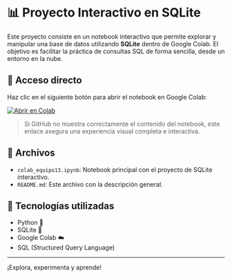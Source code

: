 # 📊 Proyecto Interactivo en SQLite

Este proyecto consiste en un notebook interactivo que permite explorar y manipular una base de datos utilizando **SQLite** dentro de Google Colab. El objetivo es facilitar la práctica de consultas SQL de forma sencilla, desde un entorno en la nube.

## 🔗 Acceso directo

Haz clic en el siguiente botón para abrir el notebook en Google Colab:

[![Abrir en Colab](https://colab.research.google.com/assets/colab-badge.svg)](https://colab.research.google.com/github/superemish/SQLite/blob/main/colab_equipo13.ipynb)

> Si GitHub no muestra correctamente el contenido del notebook, este enlace asegura una experiencia visual completa e interactiva.

## 📁 Archivos

- `colab_equipo13.ipynb`: Notebook principal con el proyecto de SQLite interactivo.
- `README.md`: Este archivo con la descripción general.

## 🚀 Tecnologías utilizadas

- Python 🐍
- SQLite 💾
- Google Colab ☁️
- SQL (Structured Query Language)

---

¡Explora, experimenta y aprende!

